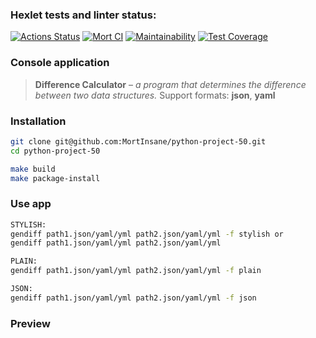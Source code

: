 ### Hexlet tests and linter status:
[![Actions Status](https://github.com/MortInsane/python-project-50/workflows/hexlet-check/badge.svg)](https://github.com/MortInsane/python-project-50/actions)
[![Mort CI](https://github.com/MortInsane/python-project-50/actions/workflows/mort-CI.yml/badge.svg)](https://github.com/MortInsane/python-project-50/actions/workflows/mort-CI.yml)
[![Maintainability](https://api.codeclimate.com/v1/badges/5230ddf9afc45b8235c3/maintainability)](https://codeclimate.com/github/MortInsane/python-project-50/maintainability)
[![Test Coverage](https://api.codeclimate.com/v1/badges/5230ddf9afc45b8235c3/test_coverage)](https://codeclimate.com/github/MortInsane/python-project-50/test_coverage)

### Console application
> **Difference Calculator** – *a program that determines the difference between two data structures.*
Support formats: **json**, **yaml**

### Installation
```bash
git clone git@github.com:MortInsane/python-project-50.git
cd python-project-50

make build
make package-install
```

### Use app
```bash
STYLISH:
gendiff path1.json/yaml/yml path2.json/yaml/yml -f stylish or
gendiff path1.json/yaml/yml path2.json/yaml/yml

PLAIN:
gendiff path1.json/yaml/yml path2.json/yaml/yml -f plain

JSON:
gendiff path1.json/yaml/yml path2.json/yaml/yml -f json
```

### Preview